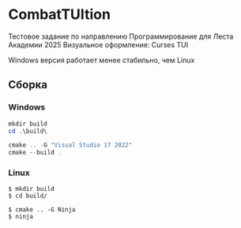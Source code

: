 # CombatTUItion
Тестовое задание по направлению Программирование для Леста Академии 2025
Визуальное оформление: Curses TUI

Windows версия работает менее стабильно, чем Linux
## Сборка
### Windows
```powershell
mkdir build
cd .\build\

cmake .. -G "Visual Studio 17 2022"
cmake --build .
```

### Linux
```console
$ mkdir build
$ cd build/

$ cmake .. -G Ninja
$ ninja
```

